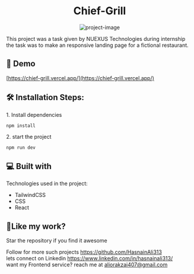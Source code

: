 <h1 align="center" id="title">Chief-Grill</h1>

<p align="center"><img src="https://socialify.git.ci/HasnainAli313/Chief-Grill/image?language=1&amp;name=1&amp;owner=1&amp;pattern=Solid&amp;stargazers=1&amp;theme=Dark" alt="project-image"></p>

<p id="description">This project was a task given by NUEXUS Technologies during internship the task was to make an responsive landing page for a fictional restaurant.</p>

<h2>🚀 Demo</h2>

[https://chief-grill.vercel.app/](https://chief-grill.vercel.app/)

<h2>🛠️ Installation Steps:</h2>

<p>1. Install dependencies</p>

```
npm install 
```

<p>2. start the project</p>

```
npm run dev
```

  
  
<h2>💻 Built with</h2>

Technologies used in the project:

*   TailwindCSS
*   CSS
*   React

<h2>💖Like my work?</h2>

Star the repository if you find it awesome<p>Follow for more such projects https://github.com/HasnainAli313<br>lets connect on Linkedin https://www.linkedin.com/in/hasnainali313/<br>want my Frontend service? reach me at aliorakzai407@gmail.com</p>
